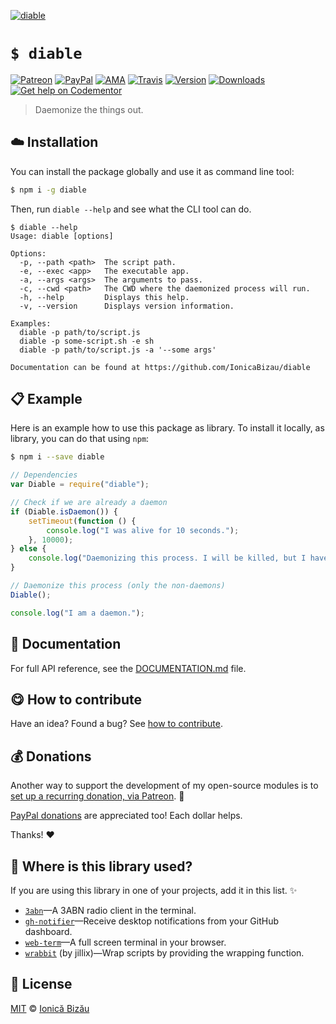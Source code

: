 
[![diable](http://i.imgur.com/i0aopxe.png)](#)

# `$ diable`

 [![Patreon](https://img.shields.io/badge/Support%20me%20on-Patreon-%23e6461a.svg)][patreon] [![PayPal](https://img.shields.io/badge/%24-paypal-f39c12.svg)][paypal-donations] [![AMA](https://img.shields.io/badge/ask%20me-anything-1abc9c.svg)](https://github.com/IonicaBizau/ama) [![Travis](https://img.shields.io/travis/IonicaBizau/diable.svg)](https://travis-ci.org/IonicaBizau/diable/) [![Version](https://img.shields.io/npm/v/diable.svg)](https://www.npmjs.com/package/diable) [![Downloads](https://img.shields.io/npm/dt/diable.svg)](https://www.npmjs.com/package/diable) [![Get help on Codementor](https://cdn.codementor.io/badges/get_help_github.svg)](https://www.codementor.io/johnnyb?utm_source=github&utm_medium=button&utm_term=johnnyb&utm_campaign=github)

> Daemonize the things out.

## :cloud: Installation

You can install the package globally and use it as command line tool:


```sh
$ npm i -g diable
```


Then, run `diable --help` and see what the CLI tool can do.


```
$ diable --help
Usage: diable [options]

Options:
  -p, --path <path>  The script path.
  -e, --exec <app>   The executable app.
  -a, --args <args>  The arguments to pass.
  -c, --cwd <path>   The CWD where the daemonized process will run.
  -h, --help         Displays this help.
  -v, --version      Displays version information.

Examples:
  diable -p path/to/script.js
  diable -p some-script.sh -e sh
  diable -p path/to/script.js -a '--some args'

Documentation can be found at https://github.com/IonicaBizau/diable
```

## :clipboard: Example


Here is an example how to use this package as library. To install it locally, as library, you can do that using `npm`:

```sh
$ npm i --save diable
```



```js
// Dependencies
var Diable = require("diable");

// Check if we are already a daemon
if (Diable.isDaemon()) {
    setTimeout(function () {
        console.log("I was alive for 10 seconds.");
    }, 10000);
} else {
    console.log("Daemonizing this process. I will be killed, but I have a child which will live 10 seconds. Do `ps aux | grep node` to see it.");
}

// Daemonize this process (only the non-daemons)
Diable();

console.log("I am a daemon.");
```

## :memo: Documentation

For full API reference, see the [DOCUMENTATION.md][docs] file.

## :yum: How to contribute
Have an idea? Found a bug? See [how to contribute][contributing].


## :moneybag: Donations

Another way to support the development of my open-source modules is
to [set up a recurring donation, via Patreon][patreon]. :rocket:

[PayPal donations][paypal-donations] are appreciated too! Each dollar helps.

Thanks! :heart:

## :dizzy: Where is this library used?
If you are using this library in one of your projects, add it in this list. :sparkles:


 - [`3abn`](https://github.com/IonicaBizau/3abn#readme)—A 3ABN radio client in the terminal.
 - [`gh-notifier`](https://bitbucket.org/IonicaBizau/gh-notifier#readme)—Receive desktop notifications from your GitHub dashboard.
 - [`web-term`](https://github.com/IonicaBizau/web-term)—A full screen terminal in your browser.
 - [`wrabbit`](https://github.com/jillix/wrabbit) (by jillix)—Wrap scripts by providing the wrapping function.

## :scroll: License

[MIT][license] © [Ionică Bizău][website]

[patreon]: https://www.patreon.com/ionicabizau
[paypal-donations]: https://www.paypal.com/cgi-bin/webscr?cmd=_s-xclick&hosted_button_id=RVXDDLKKLQRJW
[donate-now]: http://i.imgur.com/6cMbHOC.png

[license]: http://showalicense.com/?fullname=Ionic%C4%83%20Biz%C4%83u%20%3Cbizauionica%40gmail.com%3E%20(http%3A%2F%2Fionicabizau.net)&year=2015#license-mit
[website]: http://ionicabizau.net
[contributing]: /CONTRIBUTING.md
[docs]: /DOCUMENTATION.md
